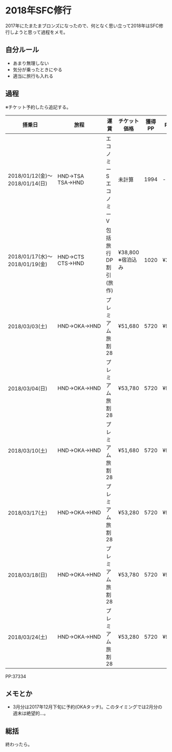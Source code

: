 # 2018年SFC修行
2017年にたまたまブロンズになったので、何となく思い立って2018年はSFC修行しようと思って過程をメモ。

## 自分ルール
* あまり無理しない
* 気分が乗ったときにやる
* 適当に旅行も入れる

## 過程
※チケット予約したら追記する。

搭乗日 | 旅程 | 運賃 | チケット価格 | 獲得PP | PP単価 | 備考
--- | --- | --- | --- | --- | --- | --- 
2018/01/12(金)〜<br>2018/01/14(日) | HND→TSA<br>TSA→HND | エコノミーS<br>エコノミーV | 未計算 | 1994 | - | 旅行
2018/01/17(水)〜<br>2018/01/19(金) | HND→CTS<br>CTS→HND | 包括旅行DP割引(旅作) | ¥38,800<br>※宿泊込み | 1020 | ¥38.039 | 旅行
2018/03/03(土) | HND→OKA→HND | プレミアム旅割28 | ¥51,680 | 5720 | ¥9.035 | -
2018/03/04(日) | HND→OKA→HND | プレミアム旅割28 | ¥53,780 | 5720 | ¥9.402 | -
2018/03/10(土) | HND→OKA→HND | プレミアム旅割28 | ¥51,680 | 5720 | ¥9.035 | -
2018/03/17(土) | HND→OKA→HND | プレミアム旅割28 | ¥53,280 | 5720 | ¥9.315 | -
2018/03/18(日) | HND→OKA→HND | プレミアム旅割28 | ¥53,780 | 5720 | ¥9.402 | -
2018/03/24(土) | HND→OKA→HND | プレミアム旅割28 | ¥53,280 | 5720 | ¥9.315 | -

PP:37334

## メモとか
* 3月分は2017年12月下旬に予約(OKAタッチ)。このタイミングでは2月分の週末は絶望的…。

## 総括
終わったら。
